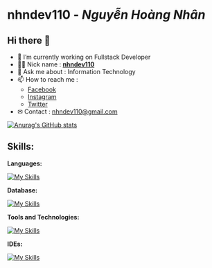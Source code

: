 # **nhndev110** - _Nguyễn Hoàng Nhân_

## Hi there 👋

-   🔭 I’m currently working on Fullstack Developer
-   👨‍💻 Nick name : [**nhndev110**](https://github.com/nhndev110)
-   💬 Ask me about : Information Technology
-   📫 How to reach me :
    -   [Facebook](https://www.facebook.com/nhndev110)
    -   [Instagram](https://www.instagram.com/nhndev110)
    -   [Twitter](https://twitter.com/nhndev110)
-   ✉ Contact : nhndev110@gmail.com

[![Anurag's GitHub stats](https://github-readme-stats.vercel.app/api?username=nhndev110&show_icons=true&theme=dark)](https://github.com/nhndev110)

## Skills:

**Languages:**

[![My Skills](https://skillicons.dev/icons?i=html,css,sass,bootstrap,js,jquery,php&theme=dark&perline=7)](https://github.com/nhndev110)

**Database:**

[![My Skills](https://skillicons.dev/icons?i=mysql&theme=dark)](https://github.com/nhndev110)

**Tools and Technologies:**

[![My Skills](https://skillicons.dev/icons?i=git,github&theme=dark)](https://github.com/nhndev110)

**IDEs:**

[![My Skills](https://skillicons.dev/icons?i=vscode&theme=dark)](https://github.com/nhndev110)
